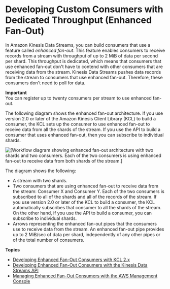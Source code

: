 # Developing Custom Consumers with Dedicated Throughput \(Enhanced Fan\-Out\)<a name="enhanced-consumers"></a>

In Amazon Kinesis Data Streams, you can build consumers that use a feature called *enhanced fan\-out*\. This feature enables consumers to receive records from a stream with throughput of up to 2 MiB of data per second per shard\. This throughput is dedicated, which means that consumers that use enhanced fan\-out don't have to contend with other consumers that are receiving data from the stream\. Kinesis Data Streams pushes data records from the stream to consumers that use enhanced fan\-out\. Therefore, these consumers don't need to poll for data\.

**Important**  
You can register up to twenty consumers per stream to use enhanced fan\-out\. 

The following diagram shows the enhanced fan\-out architecture\. If you use version 2\.0 or later of the Amazon Kinesis Client Library \(KCL\) to build a consumer, the KCL sets up the consumer to use enhanced fan\-out to receive data from all the shards of the stream\. If you use the API to build a consumer that uses enhanced fan\-out, then you can subscribe to individual shards\.

![\[Workflow diagram showing enhanced fan-out architecture with two shards and two consumers. Each of the two consumers is using enhanced fan-out to receive data from both shards of the stream.\]](http://docs.aws.amazon.com/streams/latest/dev/images/enhanced_fan-out.png)

The diagram shows the following: 
+ A stream with two shards\.
+ Two consumers that are using enhanced fan\-out to receive data from the stream: Consumer X and Consumer Y\. Each of the two consumers is subscribed to all of the shards and all of the records of the stream\. If you use version 2\.0 or later of the KCL to build a consumer, the KCL automatically subscribes that consumer to all the shards of the stream\. On the other hand, if you use the API to build a consumer, you can subscribe to individual shards\. 
+ Arrows representing the enhanced fan\-out pipes that the consumers use to receive data from the stream\. An enhanced fan\-out pipe provides up to 2 MiB/sec of data per shard, independently of any other pipes or of the total number of consumers\.

**Topics**
+ [Developing Enhanced Fan\-Out Consumers with KCL 2\.x](building-enhanced-consumers-kcl.md)
+ [Developing Enhanced Fan\-Out Consumers with the Kinesis Data Streams API](building-enhanced-consumers-api.md)
+ [Managing Enhanced Fan\-Out Consumers with the AWS Management Console](building-enhanced-consumers-console.md)